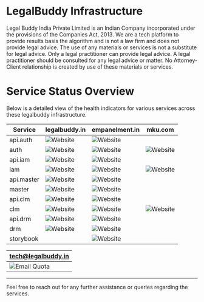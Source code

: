 # LegalBuddy Infrastructure
Legal Buddy India Private Limited is an Indian Company incorporated under the provisions of the Companies Act, 2013. We are a tech platform to provide results basis the algorithm and is not a law firm and does not provide legal advice. The use of any materials or services is not a substitute for legal advice. Only a legal practitioner can provide legal advice. A legal practitioner should be consulted for any legal advice or matter. No Attorney-Client relationship is created by use of these materials or services.

# Service Status Overview

Below is a detailed view of the health indicators for various services across these legalbuddy infrastructure.

| Service          | legalbuddy.in                                        | empanelment.in                                      | mku.com                                         |
|------------------|------------------------------------------------------|-------------------------------------------------|-------------------------------------------------|
| api.auth         | ![Website](https://img.shields.io/website?url=https://api.auth.legalbuddy.in/api/v1) | ![Website](https://img.shields.io/website?url=https://api.auth.empanelment.in/api/v1)     | |
| auth             | ![Website](https://img.shields.io/website?url=https://auth.legalbuddy.in)               | ![Website](https://img.shields.io/website?url=https://auth.empanelment.in)             | ![Website](https://img.shields.io/website?url=https://auth.mku.com)               |
| api.iam          | ![Website](https://img.shields.io/website?url=https://api.iam.legalbuddy.in/api/v1) | ![Website](https://img.shields.io/website?url=https://api.iam.empanelment.in/api/v1)       | |
| iam              | ![Website](https://img.shields.io/website?url=https://iam.legalbuddy.in)               | ![Website](https://img.shields.io/website?url=https://iam.empanelment.in)               | ![Website](https://img.shields.io/website?url=https://iam.mku.com)               |
| api.master       | ![Website](https://img.shields.io/website?url=https://api.master.legalbuddy.in/api/v1) | ![Website](https://img.shields.io/website?url=https://api.master.empanelment.in/api/v1) | |
| master           | ![Website](https://img.shields.io/website?url=https://master.legalbuddy.in)            | ![Website](https://img.shields.io/website?url=https://master.empanelment.in)            | |
| api.clm          | ![Website](https://img.shields.io/website?url=https://api.clm.legalbuddy.in/api/v1) | ![Website](https://img.shields.io/website?url=https://api.clm.empanelment.in/api/v1)       | |
| clm              | ![Website](https://img.shields.io/website?url=https://clm.legalbuddy.in)               | ![Website](https://img.shields.io/website?url=https://clm.empanelment.in)               | ![Website](https://img.shields.io/website?url=https://clm.mku.com)               |
| api.drm          | ![Website](https://img.shields.io/website?url=https://api.drm.legalbuddy.in/api/v1) | ![Website](https://img.shields.io/website?url=https://api.drm.empanelment.in/api/v1)       | |
| drm              | ![Website](https://img.shields.io/website?url=https://drm.legalbuddy.in)               | ![Website](https://img.shields.io/website?url=https://drm.empanelment.in)               | |
| storybook |  | ![Website](https://img.shields.io/website?url=https://storybook.empanelment.in) | |

| tech@legalbuddy.in                                                                                                                                                     	|
|------------------------------------------------------------------------------------------------------------------------------------------------------------------------	|
| ![Email Quota](https://img.shields.io/endpoint?url=https://script.google.com/macros/s/AKfycbxPDJ9WtrM1cZZkKg6_DZuJ2KtbFjBKJhoTUjH2bhUqdq04RkFltSxobsQuv5LmIuIZ_g/exec) 	|


---

Feel free to reach out for any further assistance or queries regarding the services.


